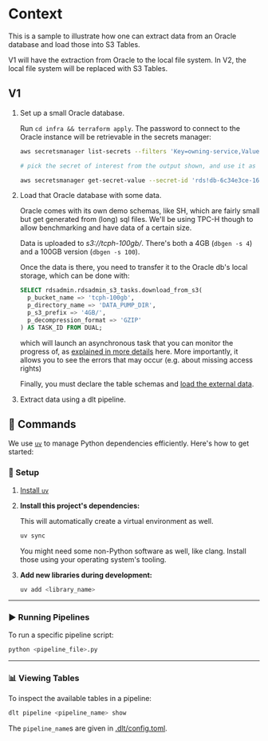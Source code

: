 # Context

This is a sample to illustrate how one can extract data from an Oracle database and load those into S3 Tables.

V1 will have the extraction from Oracle to the local file system.
In V2, the local file system will be replaced with S3 Tables.

## V1

1. Set up a small Oracle database.

   Run `cd infra && terraform apply`. The password to connect to the Oracle instance will be retrievable in the secrets manager:

   ```sh
   aws secretsmanager list-secrets --filters 'Key=owning-service,Values=rds' --query 'SecretList[].Name'

   # pick the secret of interest from the output shown, and use it as the secret-id in the below command.

   aws secretsmanager get-secret-value --secret-id 'rds!db-6c34e3ce-1663-415f-81cf-e919fc50e7ca' --query SecretString | jq '. | fromjson'

   ```

2. Load that Oracle database with some data.

   Oracle comes with its own demo schemas, like SH, which are fairly small but get generated from (long) sql files. We'll be using TPC-H though to allow benchmarking and have data of a certain size.

   Data is uploaded to _s3://tcph-100gb/_. There's both a 4GB (`dbgen -s 4`) and a 100GB version (`dbgen -s 100`).

   Once the data is there, you need to transfer it to the Oracle db's local storage, which can be done with:

   ```sql
   SELECT rdsadmin.rdsadmin_s3_tasks.download_from_s3(
     p_bucket_name => 'tcph-100gb',
     p_directory_name => 'DATA_PUMP_DIR',
     p_s3_prefix => '4GB/',
     p_decompression_format => 'GZIP'
   ) AS TASK_ID FROM DUAL;
   ```

   which will launch an asynchronous task that you can monitor the progress of,
   as [explained in more details](https://docs.aws.amazon.com/AmazonRDS/latest/UserGuide/oracle-s3-integration.using.html) here. More importantly, it allows you to see the errors that may occur (e.g. about missing access rights)

   Finally, you must declare the table schemas and
   [load the external data](https://seanstuber.com/2017/05/27/setting-up-tpc-h-test-data-with-oracle-on-linux/).

3. Extract data using a dlt pipeline.

## 🚀 Commands

We use [`uv`](https://github.com/astral-sh/uv) to manage Python dependencies efficiently. Here's how to get started:

### 🔧 Setup

1. [Install `uv`](https://github.com/astral-sh/uv?tab=readme-ov-file#installation)
2. **Install this project's dependencies:**

   This will automatically create a virtual environment as well.

   ```bash
   uv sync
   ```

   You might need some non-Python software as well, like clang. Install those using your operating system's tooling.

3. **Add new libraries during development:**

   ```bash
   uv add <library_name>
   ```

---

### ▶️ Running Pipelines

To run a specific pipeline script:

```bash
python <pipeline_file>.py
```

---

### 📊 Viewing Tables

To inspect the available tables in a pipeline:

```bash
dlt pipeline <pipeline_name> show
```

The `pipeline_name`s are given in [.dlt/config.toml](.dlt/config.toml).
